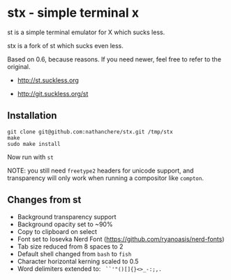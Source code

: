# stx - simple terminal x

st is a simple terminal emulator for X which sucks less.

stx is a fork of st which sucks even less.

Based on 0.6, because reasons. If you need newer, feel free to refer to the original.

* http://st.suckless.org

* http://git.suckless.org/st

## Installation


    git clone git@github.com:nathanchere/stx.git /tmp/stx
    make
    sudo make install

Now run with `st`

NOTE: you still need `freetype2` headers for unicode support, and transparency
 will only work when running a compositor like `compton`.

## Changes from st

* Background transparency support
* Background opacity set to ~90%
* Copy to clipboard on select
* Font set to Iosevka Nerd Font (https://github.com/ryanoasis/nerd-fonts)
* Tab size reduced from 8 spaces to 2
* Default shell changed from `bash` to `fish`
* Character horizontal kerning scaled to 0.5
* Word delimiters extended to: ` ``'"()[]{}<>_-:;,.`

